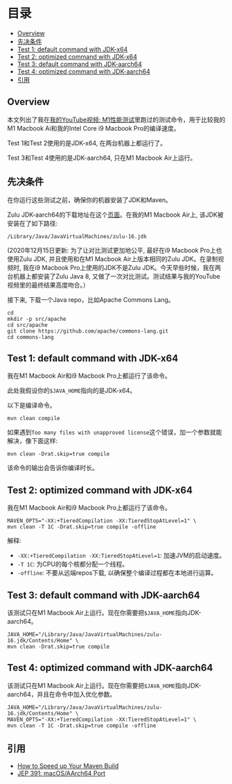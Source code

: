 # 目录
- [Overview](#overview)
- [先决条件](#先决条件)
- [Test 1: default command with JDK-x64](#test-1-default-command-with-jdk-x64)
- [Test 2: optimized command with JDK-x64](#test-2-optimized-command-with-jdk-x64)
- [Test 3: default command with JDK-aarch64](#test-3-default-command-with-jdk-aarch64)
- [Test 4: optimized command with JDK-aarch64](#test-4-optimized-command-with-jdk-aarch64)
- [引用](#引用)

## Overview
本文列出了我在[我的YouTube视频: M1性能测试](https://youtu.be/o6q8zPmfVLU)里跑过的测试命令，用于比较我的M1 Macbook Ai和我的Intel Core i9 Macbook Pro的编译速度。

Test 1和Test 2使用的是JDK-x64, 在两台机器上都运行了。

Test 3和Test 4使用的是JDK-aarch64, 只在M1 Macbook Air上运行。

## 先决条件
在你运行这些测试之前，确保你的机器安装了JDK和Maven。

Zulu JDK-aarch64的下载地址在这个[页面](https://www.azul.com/downloads/zulu-community/?os=macos&architecture=arm-64-bit&package=jdk)。在我的M1 Macbook Air上, 该JDK被安装在了如下路径: 
```
/Library/Java/JavaVirtualMachines/zulu-16.jdk
```

(2020年12月15日更新: 为了让对比测试更加地公平, 最好在i9 Macbook Pro上也使用Zulu JDK, 并且使用和在M1 Macbook Air上版本相同的Zulu JDK。在录制视频时, 我在i9 Macbook Pro上使用的JDK不是Zulu JDK。今天早些时候，我在两台机器上都安装了Zulu Java 8, 又做了一次对比测试。测试结果与我的YouTube视频里的最终结果高度吻合。）

接下来, 下载一个Java repo，比如Apache Commons Lang。
```
cd
mkdir -p src/apache
cd src/apache
git clone https://github.com/apache/commons-lang.git
cd commons-lang
```
## Test 1: default command with JDK-x64
我在M1 Macbook Air和i9 Macbook Pro上都运行了该命令。

此处我假设你的`$JAVA_HOME`指向的是JDK-x64。

以下是编译命令。
```
mvn clean compile
```

如果遇到`Too many files with unapproved license`这个错误，加一个参数就能解决，像下面这样: 
```
mvn clean -Drat.skip=true compile
```

该命令的输出会告诉你编译时长。

## Test 2: optimized command with JDK-x64
我在M1 Macbook Air和i9 Macbook Pro上都运行了该命令。

```
MAVEN_OPTS="-XX:+TieredCompilation -XX:TieredStopAtLevel=1" \
mvn clean -T 1C -Drat.skip=true compile -offline
```

解释:
- `-XX:+TieredCompilation -XX:TieredStopAtLevel=1`: 加速JVM的启动速度。
- `-T 1C`: 为CPU的每个核都分配一个线程。
- `-offline`: 不要从远端repos下载, 以确保整个编译过程都在本地进行运算。

## Test 3: default command with JDK-aarch64

该测试只在M1 Macbook Air上运行。现在你需要把`$JAVA_HOME`指向JDK-aarch64。
```
JAVA_HOME="/Library/Java/JavaVirtualMachines/zulu-16.jdk/Contents/Home" \
mvn clean -Drat.skip=true compile
```

## Test 4: optimized command with JDK-aarch64
该测试只在M1 Macbook Air上运行。现在你需要把`$JAVA_HOME`指向JDK-aarch64，并且在命令中加入优化参数。

```
JAVA_HOME="/Library/Java/JavaVirtualMachines/zulu-16.jdk/Contents/Home" \
MAVEN_OPTS="-XX:+TieredCompilation -XX:TieredStopAtLevel=1" \
mvn clean -T 1C -Drat.skip=true compile -offline
```

## 引用
- [How to Speed up Your Maven Build](https://www.jrebel.com/blog/how-to-speed-up-your-maven-build)
- [JEP 391: macOS/AArch64 Port](https://bugs.openjdk.java.net/browse/JDK-8251280)
